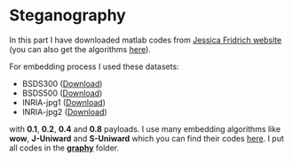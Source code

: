 # Steganography

In this part I have downloaded matlab codes from [Jessica Fridrich website](http://www.ws.binghamton.edu/fridrich/) (you can also get the algorithms [here](http://dde.binghamton.edu/download/stego_algorithms/)).

For embedding process I used these datasets:

+ BSDS300 ([Download](https://www2.eecs.berkeley.edu/Research/Projects/CS/vision/bsds/BSDS300-images.tgz))
+ BSDS500 ([Download](http://www.eecs.berkeley.edu/Research/Projects/CS/vision/grouping/BSR/BSR_bsds500.tgz))
+ INRIA-jpg1 ([Download](http://lear.inrialpes.fr/people/jegou/data.php))
+ INRIA-jpg2 ([Download](http://lear.inrialpes.fr/people/jegou/data.php))

with **0.1**, **0.2**, **0.4** and **0.8** payloads. I use many embedding algorithms like **wow**, **J-Uniward** and **S-Uniward** which you can find their codes [here](http://dde.binghamton.edu/download/stego_algorithms). I put all codes in the [**graphy**](https://github.com/EmadHelmi/steganalysis/tree/master/graphy) folder.

